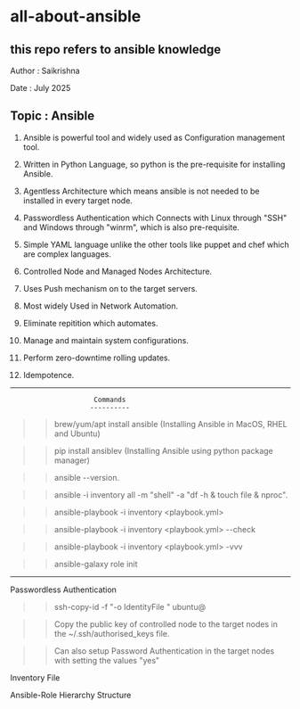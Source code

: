 # all-about-ansible
this repo refers to ansible knowledge
-----------------------------
Author : Saikrishna

Date : July 2025

Topic : Ansible
-----------------------------

1. Ansible is powerful tool and widely used as Configuration management tool.

2. Written in Python Language, so python is the pre-requisite for installing Ansible.

3. Agentless Architecture which means ansible is not needed to be installed in every target node.

4. Passwordless Authentication which Connects with Linux through "SSH" and Windows through "winrm", which is also pre-requisite.

5. Simple YAML language unlike the other tools like puppet and chef which are complex languages.

6. Controlled Node and Managed Nodes Architecture.

7. Uses Push mechanism on to the target servers. 

8. Most widely Used in Network Automation.

9. Eliminate repitition which automates.

10. Manage and maintain system configurations.

11. Perform zero-downtime rolling updates.

12. Idempotence.
----------------------------------------------------------------------------------------

                         Commands
                        ----------

>> brew/yum/apt install ansible (Installing Ansible in MacOS, RHEL and Ubuntu)

>> pip install ansiblev (Installing Ansible using python package manager)

>> ansible --version. 

>> ansible -i inventory all -m "shell" -a "df -h & touch file & nproc".

>> ansible-playbook -i inventory <playbook.yml>

>> ansible-playbook -i inventory <playbook.yml> --check 

>> ansible-playbook -i inventory <playbook.yml> -vvv 

>> ansible-galaxy role init <role-name>

-----------------------------------------------------------------------------------------

Passwordless Authentication

>> ssh-copy-id -f "-o IdentityFile <PATH TO PEM FILE>" ubuntu@<INSTANCE-PUBLIC-IP>

>> Copy the public key of controlled node to the target nodes in the ~/.ssh/authorised_keys file.

>> Can also setup Password Authentication in the target nodes with setting the values "yes"
 

Inventory File

>> 

Ansible-Role Hierarchy Structure



